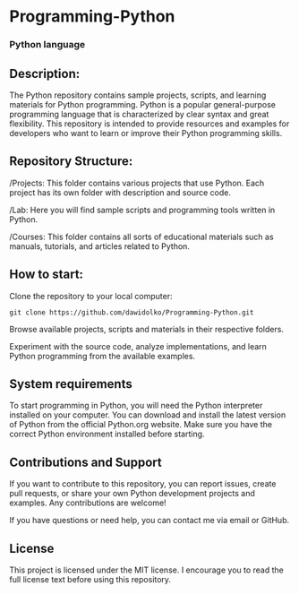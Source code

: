 # **Programming-Python**

### **Python language**

## **Description:**
The Python repository contains sample projects, scripts, and learning materials for Python programming. Python is a popular general-purpose programming language that is characterized by clear syntax and great flexibility. This repository is intended to provide resources and examples for developers who want to learn or improve their Python programming skills.

## **Repository Structure:**
/Projects: This folder contains various projects that use Python. Each project has its own folder with description and source code.

/Lab: Here you will find sample scripts and programming tools written in Python.

/Courses: This folder contains all sorts of educational materials such as manuals, tutorials, and articles related to Python.

## **How ​​to start:**
Clone the repository to your local computer:
```
git clone https://github.com/dawidolko/Programming-Python.git
```
Browse available projects, scripts and materials in their respective folders.

Experiment with the source code, analyze implementations, and learn Python programming from the available examples.

## **System requirements**
To start programming in Python, you will need the Python interpreter installed on your computer. You can download and install the latest version of Python from the official Python.org website. Make sure you have the correct Python environment installed before starting.

## **Contributions and Support**
If you want to contribute to this repository, you can report issues, create pull requests, or share your own Python development projects and examples. Any contributions are welcome!

If you have questions or need help, you can contact me via email or GitHub.

## **License**
This project is licensed under the MIT license. I encourage you to read the full license text before using this repository.
